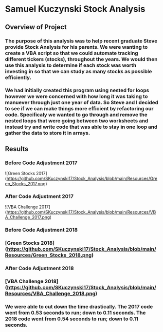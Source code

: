 # Samuel Kuczynski Stock Analysis

## Overview of Project

### The purpose of this analysis was to help recent graduate Steve provide Stock Analysis for his parents. We were wanting to create a VBA script so that we could automate tracking different tickers (stocks), throughout the years. We would then use this analysis to determine if each stock was worth investing in so that we can study as many stocks as possible efficiently. 

### We had initially created this program using nested for loops however we were concerned with how long it was taking to manuever  through just one year of data. So Steve and I decided to see if we can make things more efficient by refactoring our code. Specificaly we wanted to go through and remove the nested loops that were going between two worksheets and instead try and write code that was able to stay in one loop and gather the data to store it in arrays. 

## Results

### Before Code Adjustment 2017
![Green Stocks 2017] (https://github.com/SKuczynski17/Stock_Analysis/blob/main/Resources/Green_Stocks_2017.png)

### After Code Adjustment 2017
![VBA Challenge 2017] (https://github.com/SKuczynski17/Stock_Analysis/blob/main/Resources/VBA_Challenge_2017.png)

### Before Code Adjustment 2018
### [Green Stocks 2018] (https://github.com/SKuczynski17/Stock_Analysis/blob/main/Resources/Green_Stocks_2018.png)

### After Code Adjustment 2018
### [VBA Challenge 2018] (https://github.com/SKuczynski17/Stock_Analysis/blob/main/Resources/VBA_Challenge_2018.png)

### We were able to cut down the time drastically. The 2017 code went from 0.53 seconds to run; down to 0.11 seconds. The 2018 code went from 0.54 seconds to run; down to 0.11 seconds. 

